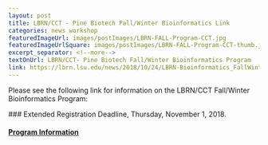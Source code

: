 ```yaml
---
layout: post
title: LBRN/CCT - Pine Biotech Fall/Winter Bioinformatics Link
categories: news workshop
featuredImageUrl: images/postImages/LBRN-FALL-Program-CCT.jpg
featuredImageUrlSquare: images/postImages/LBRN-FALL-Program-CCT-thumb.jpg
excerpt_separator: <!--more-->
textOnUrl: LBRN/CCT- Pine Biotech Fall/Winter Bioinformatics Program
link: https://lbrn.lsu.edu/news/2018/10/24/LBRN-Bioinformatics_FallWinter_Program.html
---
```


<p>Please see the following link for information on the LBRN/CCT Fall/Winter Bioinformatics Program:</p>
### Extended Registration Deadline, Thursday, November 1, 2018.

<!--more-->

#### <a href="https://lbrn.lsu.edu/news/2018/10/24/LBRN-Bioinformatics_FallWinter_Program.html">Program Information</a>
